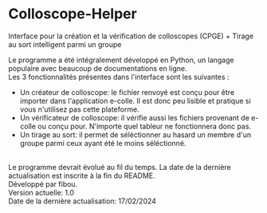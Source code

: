 # Colloscope-Helper
Interface pour la création et la vérification de colloscopes (CPGE) + Tirage au sort intelligent parmi un groupe  
  
Le programme a été intégralement développé en Python, un langage populaire avec beaucoup de documentations en ligne.  
Les 3 fonctionnalités présentes dans l'interface sont les suivantes :  
* Un créateur de colloscope: le fichier renvoyé est conçu pour être importer dans l'application e-colle. Il est donc peu lisible et pratique si vous n'utilisez pas cette plateforme.  
* Un vérificateur de colloscope: il vérifie aussi les fichiers provenant de e-colle ou conçu pour. N'importe quel tableur ne fonctionnera donc pas.  
* Un tirage au sort: il permet de séléctionner au hasard un membre d'un groupe parmi ceux ayant été le moins séléctionné.  
  
<br/>  
Le programme devrait évolué au fil du temps. La date de la dernière actualisation est inscrite à la fin du README.  
  
<br/>  
Développé par fibou.  
<br/>  
Version actuelle: 1.0<br/>
Date de la dernière actualisation: 17/02/2024  
